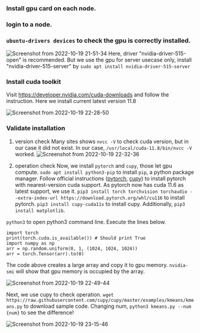 ### Install gpu card on each node.
### login to a node.
### ```ubuntu-drivers devices``` to check the gpu is correctly installed.
![Screenshot from 2022-10-19 21-51-34](https://user-images.githubusercontent.com/80142550/196695966-486d76bc-b174-40a0-a24a-a5f61fd6b61f.png)
Here, driver "nvidia-driver-515-open" is recommended. But we use the gpu for server usecase only, install "nvidia-driver-515-server" by ```sudo apt install nvidia-driver-515-server```

### Install cuda toolkit
Visit https://developer.nvidia.com/cuda-downloads and follow the instruction.
Here we install current latest version 11.8

![Screenshot from 2022-10-19 22-28-50](https://user-images.githubusercontent.com/80142550/196704995-9a4a882b-d76b-435f-8fea-605d1d66cbe0.png)

### Validate installation
1. version check
Many sites shows ```nvcc -V``` to check cuda version, but in our case it did not exist.
In our case, ```/usr/local/cuda-11.8/bin/nvcc -V```   worked.
![Screenshot from 2022-10-19 22-32-36](https://user-images.githubusercontent.com/80142550/196705896-2972ebe7-a9ad-44c8-b476-91fb7ef2ee04.png)

2. operation check
Now, we install ```pytorch``` and ```cupy```, those let gpu compute.
```sudo apt install python3-pip``` to install ```pip```, a python package manager.
Follow official instructions ([pytorch](https://pytorch.org/get-started/locally/), [cupy](https://docs.cupy.dev/en/stable/install.html)) to install pytorch with nearest-version cuda support.
As pytorch now has cuda 11.6 as latest support, we use it.
```pip3 install torch torchvision torchaudio --extra-index-url https://download.pytorch.org/whl/cu116``` to install pytorch.
```pip3 install cupy-cuda11x``` to install cupy.
Additionally, ```pip3 install matplotlib```.

```python3``` to open python3 command line. Execute the lines below.

```
import torch
print(torch.cuda.is_available()) # Should print True
import numpy as np
arr = np.random.uniform(0, 1, (1024, 1024, 1024))
arr = torch.Tensor(arr).to(0)
```

The code above creates a large array and copy it to gpu memory.
```nvidia-smi``` will show that gpu memory is occupied by the array.

![Screenshot from 2022-10-19 22-49-44](https://user-images.githubusercontent.com/80142550/196710495-ac43df6c-6a70-41c1-b674-ad3da0e86722.png)

Next, we use cupy to check operation.
```wget https://raw.githubusercontent.com/cupy/cupy/master/examples/kmeans/kmeans.py``` to download sample code.
Changing num, ```python3 kmeans.py --num {num}``` to see the difference!


![Screenshot from 2022-10-19 23-15-46](https://user-images.githubusercontent.com/80142550/196716731-07bdf1c0-4bbe-4c96-b792-167d149b1038.png)

